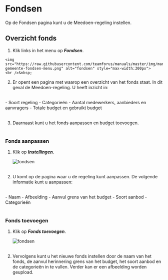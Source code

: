 # Fondsen

Op de Fondsen pagina kunt u de Meedoen-regeling instellen.

## Overzicht fonds

1.   Klik links in het menu op **_Fondsen_**.

    <img src="https://raw.githubusercontent.com/teamforus/manuals/master/img/manual-gemeente-fondsen-menu.png" alt="fondsen" style="max-width:300px">
    <br />&nbsp;

2.  Er opent een pagina met waarop een overzicht van het fonds staat. In dit geval de Meedoen-regeling. U heeft inzicht in:
<br />
    - Soort regeling
    - Categorieën
    - Aantal medewerkers, aanbieders en aanvragers
    - Totale budget en gebruikt budget
    <br />&nbsp;

3. Daarnaast kunt u het fonds aanpassen en budget toevoegen.
<br />&nbsp;

### Fonds aanpassen
1. Klik op **_Instellingen_**.

    <img src="https://raw.githubusercontent.com/teamforus/manuals/master/img/manual-gemeente-fonds-instellingen.png" alt="fondsen" style="max-width:500">
    <br />&nbsp;

2. U komt op de pagina waar u de regeling kunt aanpassen. De volgende informatie kunt u aanpassen:
<br />
    - Naam
    - Afbeelding
    - Aanvul grens van het budget
    - Soort aanbod
    - Categorieën
<br />&nbsp;

### Fonds toevoegen
1. Klik op **_Fonds toevoegen_**.

    <img src="https://raw.githubusercontent.com/teamforus/manuals/master/img/manual-gemeente-fondsen-toevoegen.png" alt="fondsen" style="max-width:500">
    <br />&nbsp;

2. Vervolgens kunt u het nieuwe fonds instellen door de naam van het fonds, de aanvul herinnering grens van het budget, het soort aanbod en de categorieën in te vullen. Verder kan er een afbeelding worden geupload.
<br />&nbsp;
